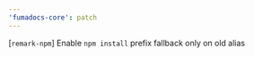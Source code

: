 ```yaml
---
'fumadocs-core': patch
---
```


[`remark-npm`] Enable `npm install` prefix fallback only on old alias

